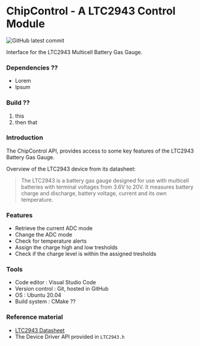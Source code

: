 # ChipControl - A LTC2943 Control Module

![GitHub latest commit](https://img.shields.io/github/last-commit/suttala/LTC2943-Control-Module)

Interface for the LTC2943 Multicell Battery Gas Gauge.

### Dependencies ??

* Lorem
* Ipsum

### Build ??

1. this
2. then that


### Introduction

The ChipControl API, provides access to some key features of the LTC2943 Battery Gas Gauge.

Overview of the LTC2943 device from its datasheet:

> The LTC2943 is a battery gas gauge designed for use
> with multicell batteries with terminal voltages from 3.6V
> to 20V. It measures battery charge and discharge, battery
> voltage, current and its own temperature.

### Features

* Retrieve the current ADC mode
* Change the ADC mode
* Check for temperature alerts
* Assign the charge high and low tresholds
* Check if the charge level is within the assigned tresholds

### Tools

* Code editor : Visual Studio Code
* Version control : Git, hosted in GitHub
* OS : Ubuntu 20.04
* Build system : CMake ??

### Reference material

* [LTC2943 Datasheet](https://www.analog.com/media/en/technical-documentation/data-sheets/2943fa.pdf)
* The Device Driver API provided in `LTC2943.h`





